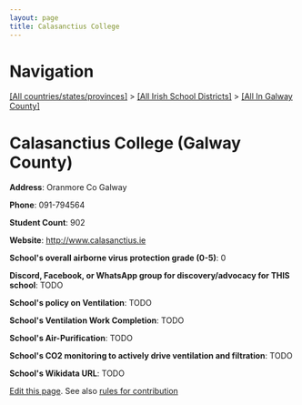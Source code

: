 ```yaml
---
layout: page
title: Calasanctius College
---
```

# Navigation

[[All countries/states/provinces]](../../..) > [[All Irish School Districts]](../..) > [[All In Galway County]](..)

# Calasanctius College (Galway County)

**Address**: Oranmore Co Galway

**Phone**: 091-794564

**Student Count**: 902

**Website**: <http://www.calasanctius.ie>

**School's overall airborne virus protection grade (0-5)**: 0

**Discord, Facebook, or WhatsApp group for discovery/advocacy for THIS school**: TODO

**School's policy on Ventilation**: TODO

**School's Ventilation Work Completion**: TODO

**School's Air-Purification**: TODO

**School's CO2 monitoring to actively drive ventilation and filtration**: TODO

**School's Wikidata URL**: TODO


[Edit this page](https://github.com/ventilate-schools/Ireland/edit/main/./Galway_County/Calasanctius_College.md). See also [rules for contribution](../../../contribution-rules/)